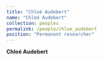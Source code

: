 ```yaml
---
title: "Chloé Audebert"
name: "Chloé Audebert"
collection: peoples
permalink: /people/chloe_audebert
position: "Permanent researcher"
---
```


**Chloé Audebert**

